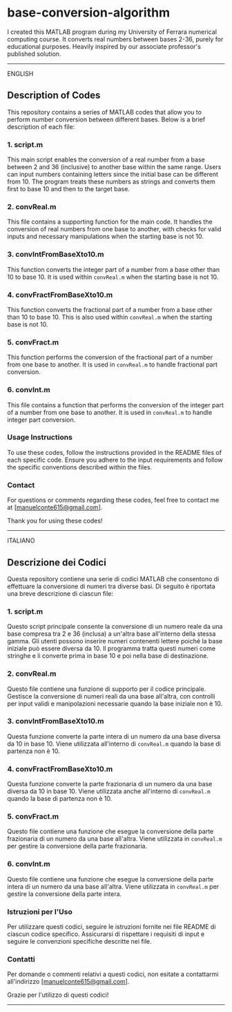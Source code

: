 # base-conversion-algorithm
I created this MATLAB program during my University of Ferrara numerical computing course. It converts real numbers between bases 2-36, purely for educational purposes. Heavily inspired by our associate professor's published solution.

---

ENGLISH
## Description of Codes

This repository contains a series of MATLAB codes that allow you to perform number conversion between different bases. Below is a brief description of each file:

### 1. script.m

This main script enables the conversion of a real number from a base between 2 and 36 (inclusive) to another base within the same range. Users can input numbers containing letters since the initial base can be different from 10. The program treats these numbers as strings and converts them first to base 10 and then to the target base.

### 2. convReal.m

This file contains a supporting function for the main code. It handles the conversion of real numbers from one base to another, with checks for valid inputs and necessary manipulations when the starting base is not 10.

### 3. convIntFromBaseXto10.m

This function converts the integer part of a number from a base other than 10 to base 10. It is used within `convReal.m` when the starting base is not 10.

### 4. convFractFromBaseXto10.m

This function converts the fractional part of a number from a base other than 10 to base 10. This is also used within `convReal.m` when the starting base is not 10.

### 5. convFract.m

This function performs the conversion of the fractional part of a number from one base to another. It is used in `convReal.m` to handle fractional part conversion.

### 6. convInt.m

This file contains a function that performs the conversion of the integer part of a number from one base to another. It is used in `convReal.m` to handle integer part conversion.

### Usage Instructions

To use these codes, follow the instructions provided in the README files of each specific code. Ensure you adhere to the input requirements and follow the specific conventions described within the files.

### Contact

For questions or comments regarding these codes, feel free to contact me at [manuelconte615@gmail.com].

Thank you for using these codes!

---

ITALIANO

## Descrizione dei Codici

Questa repository contiene una serie di codici MATLAB che consentono di effettuare la conversione di numeri tra diverse basi. Di seguito è riportata una breve descrizione di ciascun file:

### 1. script.m

Questo script principale consente la conversione di un numero reale da una base compresa tra 2 e 36 (inclusa) a un'altra base all'interno della stessa gamma. Gli utenti possono inserire numeri contenenti lettere poiché la base iniziale può essere diversa da 10. Il programma tratta questi numeri come stringhe e li converte prima in base 10 e poi nella base di destinazione.

### 2. convReal.m

Questo file contiene una funzione di supporto per il codice principale. Gestisce la conversione di numeri reali da una base all'altra, con controlli per input validi e manipolazioni necessarie quando la base iniziale non è 10.

### 3. convIntFromBaseXto10.m

Questa funzione converte la parte intera di un numero da una base diversa da 10 in base 10. Viene utilizzata all'interno di `convReal.m` quando la base di partenza non è 10.

### 4. convFractFromBaseXto10.m

Questa funzione converte la parte frazionaria di un numero da una base diversa da 10 in base 10. Viene utilizzata anche all'interno di `convReal.m` quando la base di partenza non è 10.

### 5. convFract.m

Questo file contiene una funzione che esegue la conversione della parte frazionaria di un numero da una base all'altra. Viene utilizzata in `convReal.m` per gestire la conversione della parte frazionaria.

### 6. convInt.m

Questo file contiene una funzione che esegue la conversione della parte intera di un numero da una base all'altra. Viene utilizzata in `convReal.m` per gestire la conversione della parte intera.

### Istruzioni per l'Uso

Per utilizzare questi codici, seguire le istruzioni fornite nei file README di ciascun codice specifico. Assicurarsi di rispettare i requisiti di input e seguire le convenzioni specifiche descritte nei file.

### Contatti

Per domande o commenti relativi a questi codici, non esitate a contattarmi all'indirizzo [manuelconte615@gmail.com].

Grazie per l'utilizzo di questi codici!

---

